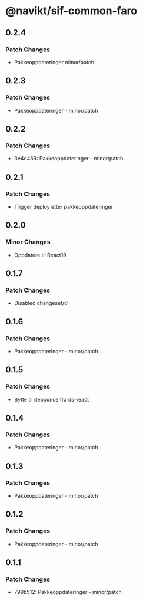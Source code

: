 # @navikt/sif-common-faro

## 0.2.4

### Patch Changes

- Pakkeoppdateringer minor/patch

## 0.2.3

### Patch Changes

- Pakkeoppdateringer - minor/patch

## 0.2.2

### Patch Changes

- 3e4c469: Pakkeoppdateringer - minor/patch

## 0.2.1

### Patch Changes

- Trigger deploy etter pakkeoppdateringer

## 0.2.0

### Minor Changes

- Oppdatere til React19

## 0.1.7

### Patch Changes

- Disabled changeset/cli

## 0.1.6

### Patch Changes

- Pakkeoppdateringer - minor/patch

## 0.1.5

### Patch Changes

- Bytte til debounce fra ds-react

## 0.1.4

### Patch Changes

- Pakkeoppdateringer - minor/patch

## 0.1.3

### Patch Changes

- Pakkeoppdateringer - minor/patch

## 0.1.2

### Patch Changes

- Pakkeoppdateringer - minor/patch

## 0.1.1

### Patch Changes

- 799b512: Pakkeoppdateringer - minor/patch
